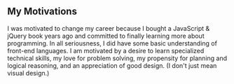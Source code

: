## My Motivations

I was motivated to change my career because I bought a JavaScript & jQuery book years ago and committed to finally learning more about programming. In all seriousness, I did have some basic understanding of front-end languages. I am motivated by a desire to learn specialized technical skills, my love for problem solving, my propensity for planning and logical reasoning, and an appreciation of good design. (I don't just mean visual design.)
